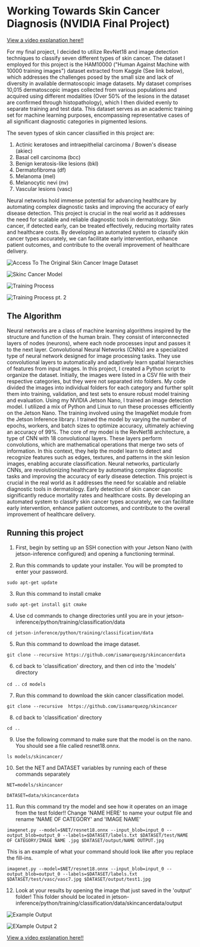 # Working Towards Skin Cancer Diagnosis (NVIDIA Final Project)

[View a video explanation here!!](https://www.youtube.com/watch?v=hO6h4jgOnoA)

For my final project, I decided to utilize RevNet18 and image detection techniques to classify seven different types of skin cancer. The dataset I employed for this project is the HAM10000 ("Human Against Machine with 10000 training images") dataset extracted from Kaggle (See link below), which addresses the challenges posed by the small size and lack of diversity in available dermatoscopic image datasets. My dataset comprises 10,015 dermatoscopic images collected from various populations and acquired using different modalities (Over 50% of the lesions in the dataset are confirmed through histopathology), which I then divided evenly to separate training and test data. This dataset serves as an academic training set for machine learning purposes, encompassing representative cases of all significant diagnostic categories in pigmented lesions. 

The seven types of skin cancer classified in this project are:
1. Actinic keratoses and intraepithelial carcinoma / Bowen's disease (akiec)
2. Basal cell carcinoma (bcc)
3. Benign keratosis-like lesions (bkl)
4. Dermatofibroma (df)
5. Melanoma (mel)
6. Melanocytic nevi (nv)
7. Vascular lesions (vasc)

Neural networks hold immense potential for advancing healthcare by automating complex diagnostic tasks and improving the accuracy of early disease detection. This project is crucial in the real world as it addresses the need for scalable and reliable diagnostic tools in dermatology. Skin cancer, if detected early, can be treated effectively, reducing mortality rates and healthcare costs. By developing an automated system to classify skin cancer types accurately, we can facilitate early intervention, enhance patient outcomes, and contribute to the overall improvement of healthcare delivery.

![Access To The Original Skin Cancer Image Dataset](https://www.kaggle.com/datasets/kmader/skin-cancer-mnist-ham10000?select=HAM10000_metadata.csv)

![Skinc Cancer Model](https://github.com/user-attachments/assets/ec6b747f-2ab6-4b6f-9860-e64a2ea4a6ec)

![Training Process](https://github.com/user-attachments/assets/903a101b-5250-466e-92b4-aa414622968d)

![Training Process pt. 2](https://github.com/user-attachments/assets/04d10b07-89a5-4ab0-9161-b52b4cfb5d28)


## The Algorithm

Neural networks are a class of machine learning algorithms inspired by the structure and function of the human brain. They consist of interconnected layers of nodes (neurons), where each node processes input and passes it to the next layer. Convolutional Neural Networks (CNNs) are a specialized type of neural network designed for image processing tasks. They use convolutional layers to automatically and adaptively learn spatial hierarchies of features from input images. In this project, I created a Python script to organize the dataset. Initially, the images were listed in a CSV file with their respective categories, but they were not separated into folders. My code divided the images into individual folders for each category and further split them into training, validation, and test sets to ensure robust model training and evaluation. Using my NVIDIA Jetson Nano, I trained an image detection model. I utilized a mix of Python and Linux to run these processes efficiently on the Jetson Nano. The training involved using the ImageNet module from the Jetson Inference library. I trained the model by varying the number of epochs, workers, and batch sizes to optimize accuracy, ultimately achieving an accuracy of 99%. The core of my model is the RevNet18 architecture, a type of CNN with 18 convolutional layers. These layers perform convolutions, which are mathematical operations that merge two sets of information. In this context, they help the model learn to detect and recognize features such as edges, textures, and patterns in the skin lesion images, enabling accurate classification. Neural networks, particularly CNNs, are revolutionizing healthcare by automating complex diagnostic tasks and improving the accuracy of early disease detection. This project is crucial in the real world as it addresses the need for scalable and reliable diagnostic tools in dermatology. Early detection of skin cancer can significantly reduce mortality rates and healthcare costs. By developing an automated system to classify skin cancer types accurately, we can facilitate early intervention, enhance patient outcomes, and contribute to the overall improvement of healthcare delivery.

## Running this project
1. First, begin by setting up an SSH conection with your Jetson Nano (with jetson-inference configured) and opening a functioning terminal.

2. Run this commands to update your installer. You will be prompted to enter your password.

`sudo apt-get update`

3. Run this command to install cmake

`sudo apt-get install git cmake`
  
4. Use cd commands to change directories until you are in your jetson-inference/python/training/classification/data
   
`cd jetson-inference/python/training/classification/data`


5. Run this command to download the image dataset.

`git clone --recursive https://github.com/isamarquezg/skincancerdata`

6. cd back to 'classification' directory, and then cd into the 'models' directory 

`cd ..`
`cd models`

7. Run this command to download the skin cancer classification model.

`git clone --recursive  https://github.com/isamarquezg/skincancer`

8. cd back to 'classification' directory

`cd ..`

9. Use the following command to make sure that the model is on the nano. You should see a file called resnet18.onnx.

 `ls models/skincancer/` 

10. Set the NET and DATASET variables by running each of these commands separately

`NET=models/skincancer`

`DATASET=data/skincancerdata`

11. Run this command try the model and see how it operates on an image from the test folder!! Change 'NAME HERE' to name your output file and rename 'NAME OF CATEGORY' and 'IMAGE NAME'
    
`imagenet.py --model=$NET/resnet18.onnx --input_blob=input_0 --output_blob=output_0 --labels=$DATASET/labels.txt $DATASET/test/NAME OF CATEGORY/IMAGE NAME .jpg $DATASET/output/NAME OUTPUT.jpg`

This is an example of what your command should look like after you replace the fill-ins.

`imagenet.py --model=$NET/resnet18.onnx --input_blob=input_0 --output_blob=output_0 --labels=$DATASET/labels.txt $DATASET/test/vasc/vasc7.jpg $DATASET/output/test1.jpg`

12. Look at your results by opening the image that just saved in the 'output' folder! This folder should be located in jetson-inference/python/training/classification/data/skincancerdata/output

![Example Output](https://github.com/user-attachments/assets/55858f82-f29d-43d1-b153-b811ed9a7542)

![EXample Output 2](https://github.com/user-attachments/assets/b91c7e52-0622-453c-9dcd-43047fcf1792)

[View a video explanation here!!](https://www.youtube.com/watch?v=hO6h4jgOnoA)
